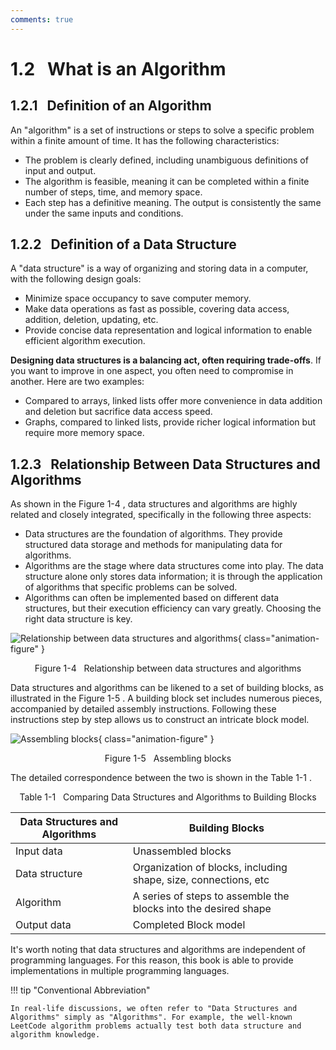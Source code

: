 ```yaml
---
comments: true
---
```


# 1.2 &nbsp; What is an Algorithm

## 1.2.1 &nbsp; Definition of an Algorithm

An "algorithm" is a set of instructions or steps to solve a specific problem within a finite amount of time. It has the following characteristics:

- The problem is clearly defined, including unambiguous definitions of input and output.
- The algorithm is feasible, meaning it can be completed within a finite number of steps, time, and memory space.
- Each step has a definitive meaning. The output is consistently the same under the same inputs and conditions.

## 1.2.2 &nbsp; Definition of a Data Structure

A "data structure" is a way of organizing and storing data in a computer, with the following design goals:

- Minimize space occupancy to save computer memory.
- Make data operations as fast as possible, covering data access, addition, deletion, updating, etc.
- Provide concise data representation and logical information to enable efficient algorithm execution.

**Designing data structures is a balancing act, often requiring trade-offs**. If you want to improve in one aspect, you often need to compromise in another. Here are two examples:

- Compared to arrays, linked lists offer more convenience in data addition and deletion but sacrifice data access speed.
- Graphs, compared to linked lists, provide richer logical information but require more memory space.

## 1.2.3 &nbsp; Relationship Between Data Structures and Algorithms

As shown in the Figure 1-4 , data structures and algorithms are highly related and closely integrated, specifically in the following three aspects:

- Data structures are the foundation of algorithms. They provide structured data storage and methods for manipulating data for algorithms.
- Algorithms are the stage where data structures come into play. The data structure alone only stores data information; it is through the application of algorithms that specific problems can be solved.
- Algorithms can often be implemented based on different data structures, but their execution efficiency can vary greatly. Choosing the right data structure is key.

![Relationship between data structures and algorithms](what_is_dsa.assets/relationship_between_data_structure_and_algorithm.png){ class="animation-figure" }

<p align="center"> Figure 1-4 &nbsp; Relationship between data structures and algorithms </p>

Data structures and algorithms can be likened to a set of building blocks, as illustrated in the Figure 1-5 . A building block set includes numerous pieces, accompanied by detailed assembly instructions. Following these instructions step by step allows us to construct an intricate block model.

![Assembling blocks](what_is_dsa.assets/assembling_blocks.png){ class="animation-figure" }

<p align="center"> Figure 1-5 &nbsp; Assembling blocks </p>

The detailed correspondence between the two is shown in the Table 1-1 .

<p align="center"> Table 1-1 &nbsp; Comparing Data Structures and Algorithms to Building Blocks </p>

<div class="center-table" markdown>

| Data Structures and Algorithms | Building Blocks                                                 |
| ------------------------------ | --------------------------------------------------------------- |
| Input data                     | Unassembled blocks                                              |
| Data structure                 | Organization of blocks, including shape, size, connections, etc |
| Algorithm                      | A series of steps to assemble the blocks into the desired shape |
| Output data                    | Completed Block model                                           |

</div>

It's worth noting that data structures and algorithms are independent of programming languages. For this reason, this book is able to provide implementations in multiple programming languages.

!!! tip "Conventional Abbreviation"

    In real-life discussions, we often refer to "Data Structures and Algorithms" simply as "Algorithms". For example, the well-known LeetCode algorithm problems actually test both data structure and algorithm knowledge.
